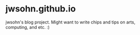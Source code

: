 # jwsohn.github.io

jwsohn's blog project. Might want to write chips and tips on arts,
computing, and etc. :)

